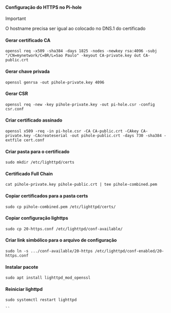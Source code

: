
#### Configuração do HTTPS no Pi-hole
>[!IMPORTANT]
> O hostname precisa ser igual ao colocado no DNS.1 do certificado


#### Gerar certificado CA

```
openssl req -x509 -sha384 -days 1825 -nodes -newkey rsa:4096 -subj "/CN=mynetwork/C=BR/L=Sao Paulo" -keyout CA-private.key óut CA-public.crt
```
#### Gerar chave privada 
```
openssl genrsa -out pihole-private.key 4096
```
#### Gerar CSR
```
openssl req -new -key pihole-private.key -out pi-hole.csr -config csr.conf
```
#### Criar certificado assinado

```
openssl x509 -req -in pi-hole.csr -CA CA-public.crt -CAkey CA-private.key -CAcreateserial -out pihole-public.crt -days 730 -sha384 -extfile cert.conf
```

#### Criar pasta para o certificado
```
sudo mkdir /etc/lighttpd/certs
```

#### Certificado Full Chain
```
cat pihole-private.key pihole-public.crt | tee pihole-combined.pem
```
#### Copiar certificados para a pasta certs
```
sudo cp pihole-combined.pem /etc/lighttpd/certs/
```

#### Copiar configuração lighttps

```
sudo cp 20-https.conf /etc/lighttpd/conf-available/
```
#### Criar link simbólico para o arquivo de configuração

```
sudo ln -s .../conf-available/20-https /etc/lighttpd/conf-enabled/20-https.conf
```

#### Instalar pacote
```
sudo apt install lighttpd_mod_openssl
```

#### Reiniciar lighttpd
```
sudo systemctl restart lighttpd

``

